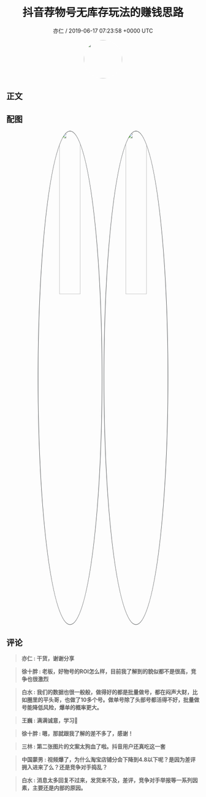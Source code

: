 <h1 align="center">抖音荐物号无库存玩法的赚钱思路</h1>
<p align="center">
    <a>亦仁 / 2019-06-17 07:23:58 &#43;0000 UTC</a>
</p>

<div align="center">
    <img src="https://images.zsxq.com/Fn3NQqCN8nuGF86yZPXSbEsl0mb3?e=1590940799&amp;token=kIxbL07-8jAj8w1n4s9zv64FuZZNEATmlU_Vm6zD:pfbNc8W3hS0oYG_hyXXh_rHMHuc=" width="100" height="100" style="border:1px solid;border-radius:50%; color:#ffffff"/>
</div>

## 正文

<div>

</div>

## 配图
<div class="image" align="center">

<img src="https://images.zsxq.com/Fuiter6fTDj9jc73DjoVV2QmcTto?e=1590940799&amp;token=kIxbL07-8jAj8w1n4s9zv64FuZZNEATmlU_Vm6zD:6sL-o3tInEHrwjsGlfprewmWjyQ=" width="33%" height="33%" style="border:1px solid;border-radius:50%; color:#3c3f41"/>

<img src="https://images.zsxq.com/FiACCemAFhj8XASIEMZUFJAWob9j?imageMogr2/auto-orient/thumbnail/800x/format/jpg/blur/1x0/quality/75&amp;e=1590940799&amp;token=kIxbL07-8jAj8w1n4s9zv64FuZZNEATmlU_Vm6zD:X6LfUH-iD_AAFQP7JPjhdJ6obXs=" width="33%" height="33%" style="border:1px solid;border-radius:50%; color:#3c3f41"/>

</div>

## 评论

<div align="left">
<div>

<blockquote >
<span> <strong>亦仁 : 干货，谢谢分享 </strong></span>
</blockquote>

<blockquote >
<span> <strong>徐十胖 : 老板，好物号的ROI怎么样，目前我了解到的貌似都不是很高，竞争也很激烈 </strong></span>
</blockquote>

<blockquote >
<span> <strong>白水 : 我们的数据也很一般般，做得好的都是批量做号，都在闷声大财，比如圈里的平头哥，也做了10多个号。做单号除了头部号都活得不好，批量做号能降低风险，爆单的概率更大。 </strong></span>
</blockquote>

<blockquote >
<span> <strong>王巍 : 满满诚意，学习🙏 </strong></span>
</blockquote>

<blockquote >
<span> <strong>徐十胖 : 嗯，那就跟我了解的差不多了，感谢！ </strong></span>
</blockquote>

<blockquote >
<span> <strong>三林 : 第二张图片的文案太狗血了啦。抖音用户还真吃这一套 </strong></span>
</blockquote>

<blockquote >
<span> <strong>中国蒙男 : 视频爆了，为什么淘宝店铺分会下降到4.8以下呢？是因为差评拥入进来了么？还是竞争对手捣乱？ </strong></span>
</blockquote>

<blockquote >
<span> <strong>白水 : 消息太多回复不过来，发货来不及，差评，竞争对手举报等一系列因素，主要还是内部的原因。 </strong></span>
</blockquote>

</div>
</div>